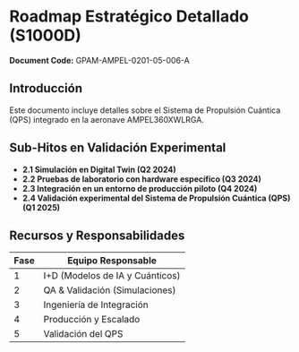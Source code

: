 # Roadmap Estratégico Detallado (S1000D)

**Document Code:** GPAM-AMPEL-0201-05-006-A

## Introducción

Este documento incluye detalles sobre el Sistema de Propulsión Cuántica (QPS) integrado en la aeronave AMPEL360XWLRGA.

## Sub-Hitos en Validación Experimental

- **2.1 Simulación en Digital Twin (Q2 2024)**
- **2.2 Pruebas de laboratorio con hardware específico (Q3 2024)**
- **2.3 Integración en un entorno de producción piloto (Q4 2024)**
- **2.4 Validación experimental del Sistema de Propulsión Cuántica (QPS) (Q1 2025)**

## Recursos y Responsabilidades

| Fase | Equipo Responsable |
|------|--------------------|
| 1 | I+D (Modelos de IA y Cuánticos) |
| 2 | QA & Validación (Simulaciones) |
| 3 | Ingeniería de Integración |
| 4 | Producción y Escalado |
| 5 | Validación del QPS |
